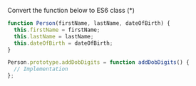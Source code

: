 
 Convert the function below to ES6 class (*)
```js
function Person(firstName, lastName, dateOfBirth) {
  this.firstName = firstName;
  this.lastName = lastName;
  this.dateOfBirth = dateOfBirth;
}

Person.prototype.addDobDigits = function addDobDigits() {
  // Implementation
};
```